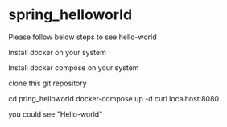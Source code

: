# spring_helloworld

Please follow below steps to see hello-world

Install docker on your system

Install docker compose on your system

clone this git repository

cd pring_helloworld
docker-compose up -d
curl localhost:8080

you could see "Hello-world"
